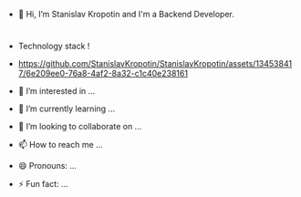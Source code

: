 - 👋 Hi, I’m Stanislav Kropotin and I'm a Backend Developer.
#
- Technology stack !
- https://github.com/StanislavKropotin/StanislavKropotin/assets/134538417/6e209ee0-76a8-4af2-8a32-c1c40e238161

- 👀 I’m interested in ...
- 🌱 I’m currently learning ...
- 💞️ I’m looking to collaborate on ...
- 📫 How to reach me ...
- 😄 Pronouns: ...
- ⚡ Fun fact: ...

<!---
StanislavKropotin/StanislavKropotin is a ✨ special ✨ repository because its `README.md` (this file) appears on your GitHub profile.
You can click the Preview link to take a look at your changes.
--->
